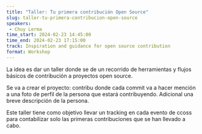 ```yaml
---
title: "Taller: Tu primera contribución Open Source"
slug: taller-tu-primera-contribucion-open-source
speakers:
 - Chuy Lerma
time_start: 2024-02-23 14:45:00
time_end: 2024-02-23 17:15:00
track: Inspiration and guidance for open source contribution
format: Workshop
---
```


La idea es dar un taller donde se de un recorrido de herramientas y flujos básicos de contribución a proyectos open source. 
 
 Se va a crear el proyecto: contribu donde cada commit va a hacer mención a una foto de perfil de la persona que estará contribuyendo. Adicional una breve descripción de la persona.
 
 
 
 Este taller tiene como objetivo llevar un tracking en cada evento de ccoss para contabilizar solo las primeras contribuciones que se han llevado a cabo.